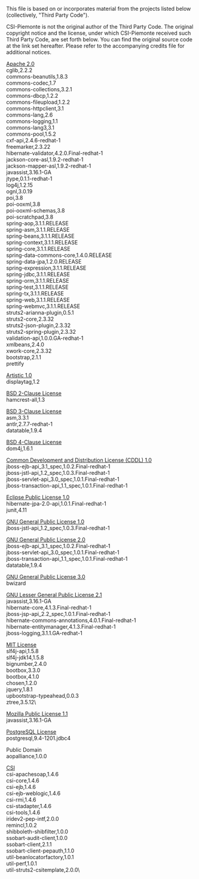 This file is based on or incorporates material from the projects listed below
(collectively, "Third Party Code").

CSI-Piemonte is not the original author of the Third Party Code.
The original copyright notice and the license, under which CSI-Piemonte received such Third Party Code,
are set forth below. You can find the original source code at the link set hereafter.
Please refer to the accompanying credits file for additional notices.

[Apache 2.0](https://github.com/unica-open/contabilia/blob/master/third-party-licenses/APACHE%202.0-LICENSE.txt) \
cglib,2.2.2\
commons-beanutils,1.8.3\
commons-codec,1.7\
commons-collections,3.2.1\
commons-dbcp,1.2.2\
commons-fileupload,1.2.2\
commons-httpclient,3.1\
commons-lang,2.6\
commons-logging,1.1\
commons-lang3,3.1\
commons-pool,1.5.2\
cxf-api,2.4.6-redhat-1\
freemarker,2.3.22\
hibernate-validator,4.2.0.Final-redhat-1\
jackson-core-asl,1.9.2-redhat-1\
jackson-mapper-asl,1.9.2-redhat-1\
javassist,3.16.1-GA\
jtype,0.1.1-redhat-1\
log4j,1.2.15\
ognl,3.0.19\
poi,3.8\
poi-ooxml,3.8\
poi-ooxml-schemas,3.8\
poi-scratchpad,3.8\
spring-aop,3.1.1.RELEASE\
spring-asm,3.1.1.RELEASE\
spring-beans,3.1.1.RELEASE\
spring-context,3.1.1.RELEASE\
spring-core,3.1.1.RELEASE\
spring-data-commons-core,1.4.0.RELEASE\
spring-data-jpa,1.2.0.RELEASE\
spring-expression,3.1.1.RELEASE\
spring-jdbc,3.1.1.RELEASE\
spring-orm,3.1.1.RELEASE\
spring-test,3.1.1.RELEASE\
spring-tx,3.1.1.RELEASE\
spring-web,3.1.1.RELEASE\
spring-webmvc,3.1.1.RELEASE\
struts2-arianna-plugin,0.5.1\
struts2-core,2.3.32\
struts2-json-plugin,2.3.32\
struts2-spring-plugin,2.3.32\
validation-api,1.0.0.GA-redhat-1\
xmlbeans,2.4.0\
xwork-core,2.3.32\
bootstrap,2.1.1\
prettify

[Artistic 1.0](https://github.com/unica-open/contabilia/blob/master/third-party-licenses/ARTISTIC%201.0-LICENSE.txt) \
displaytag,1.2

[BSD 2-Clause License](https://github.com/unica-open/contabilia/blob/master/third-party-licenses/BSD%202-CLAUSE-LICENSE.txt) \
hamcrest-all,1.3

[BSD 3-Clause License](https://github.com/unica-open/contabilia/blob/master/third-party-licenses/BSD%203-CLAUSE-LICENSE.txt) \
asm,3.3.1\
antlr,2.7.7-redhat-1\
datatable,1.9.4

[BSD 4-Clause License](https://github.com/unica-open/contabilia/blob/master/third-party-licenses/BSD%204-CLAUSE-LICENSE.txt) \
dom4j,1.6.1

[Common Development and Distribution License (CDDL) 1.0](https://github.com/unica-open/contabilia/blob/master/third-party-licenses/CDDL%201.0-LICENSE.txt) \
jboss-ejb-api_3.1_spec,1.0.2.Final-redhat-1\
jboss-jstl-api_1.2_spec,1.0.3.Final-redhat-1\
jboss-servlet-api_3.0_spec,1.0.1.Final-redhat-1\
jboss-transaction-api_1.1_spec,1.0.1.Final-redhat-1

[Eclipse Public License 1.0](https://github.com/unica-open/contabilia/blob/master/third-party-licenses/EPL%201.0-LICENSE.txt) \
hibernate-jpa-2.0-api,1.0.1.Final-redhat-1\
junit,4.11

[GNU General Public License 1.0](https://github.com/unica-open/contabilia/blob/master/third-party-licenses/GPL%201.0-LICENSE.txt) \
jboss-jstl-api_1.2_spec,1.0.3.Final-redhat-1

[GNU General Public License 2.0](https://github.com/unica-open/contabilia/blob/master/third-party-licenses/GPL%202.0-LICENSE.txt) \
jboss-ejb-api_3.1_spec,1.0.2.Final-redhat-1\
jboss-servlet-api_3.0_spec,1.0.1.Final-redhat-1\
jboss-transaction-api_1.1_spec,1.0.1.Final-redhat-1\
datatable,1.9.4

[GNU General Public License 3.0](https://github.com/unica-open/contabilia/blob/master/third-party-licenses/GPL%203.0-LICENSE.txt) \
bwizard

[GNU Lesser General Public License 2.1](https://github.com/unica-open/contabilia/blob/master/third-party-licenses/LGPL%202.1-LICENSE.txt) \
javassist,3.16.1-GA\
hibernate-core,4.1.3.Final-redhat-1\
jboss-jsp-api_2.2_spec,1.0.1.Final-redhat-1\
hibernate-commons-annotations,4.0.1.Final-redhat-1\
hibernate-entitymanager,4.1.3.Final-redhat-1\
jboss-logging,3.1.1.GA-redhat-1

[MIT License](https://github.com/unica-open/contabilia/blob/master/third-party-licenses/MIT-LICENSE.txt) \
slf4j-api,1.5.8\
slf4j-jdk14,1.5.8\
bignumber,2.4.0\
bootbox,3.3.0\
bootbox,4.1.0\
chosen,1.2.0\
jquery,1.8.1\
upbootstrap-typeahead,0.0.3\
ztree,3.5.12\

[Mozilla Public License 1.1](https://github.com/unica-open/contabilia/blob/master/third-party-licenses/MPL%201.1-LICENSE.txt) \
javassist,3.16.1-GA

[PostgreSQL License](https://github.com/unica-open/contabilia/blob/master/third-party-licenses/POSTGRESQL-LICENSE.txt) \
postgresql,9.4-1201.jdbc4

Public Domain\
aopalliance,1.0.0


[CSI](https://github.com/unica-open/contabilia/blob/master/Copyrights.txt) \
csi-apachesoap,1.4.6\
csi-core,1.4.6\
csi-ejb,1.4.6\
csi-ejb-weblogic,1.4.6\
csi-rmi,1.4.6\
csi-stadapter,1.4.6\
csi-tools,1.4.6\
iridev2-pep-intf,2.0.0\
remincl,1.0.2\
shibboleth-shibfilter,1.0.0\
ssobart-audit-client,1.0.0\
ssobart-client,2.1.1\
ssobart-client-pepauth,1.1.0\
util-beanlocatorfactory,1.0.1\
util-perf,1.0.1\
util-struts2-csitemplate,2.0.0\
